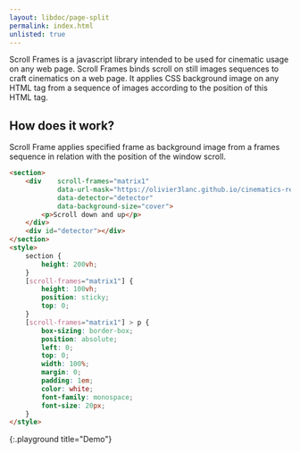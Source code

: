 ```yaml
---
layout: libdoc/page-split
permalink: index.html
unlisted: true
---
```

Scroll Frames is a javascript library intended to be used for cinematic usage on any web page. Scroll Frames binds scroll on still images sequences to craft cinematics on a web page. It applies CSS background image on any HTML tag from a sequence of images according to the position of this HTML tag.

## How does it work?

Scroll Frame applies specified frame as background image from a frames sequence in relation with the position of the window scroll.

```html
<section>
    <div    scroll-frames="matrix1"
            data-url-mask="https://olivier3lanc.github.io/cinematics-resources/mad_max_fury_road_opening_scene_a/mad_max_fury_road_opening_scene_a_|1 to 63|.webp"
            data-detector="detector"
            data-background-size="cover">
        <p>Scroll down and up</p>
    </div>
    <div id="detector"></div>
</section>
<style>
    section {
        height: 200vh;
    }
    [scroll-frames="matrix1"] {
        height: 100vh;
        position: sticky;
        top: 0;
    }
    [scroll-frames="matrix1"] > p {
        box-sizing: border-box;
        position: absolute;
        left: 0;
        top: 0;
        width: 100%;
        margin: 0;
        padding: 1em;
        color: white;
        font-family: monospace;
        font-size: 20px;
    }
</style>
```
{:.playground title="Demo"}
